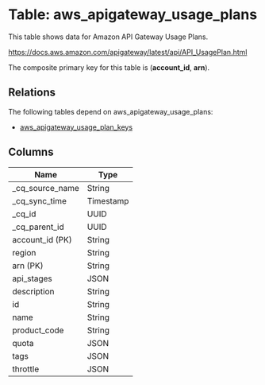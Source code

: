 # Table: aws_apigateway_usage_plans

This table shows data for Amazon API Gateway Usage Plans.

https://docs.aws.amazon.com/apigateway/latest/api/API_UsagePlan.html

The composite primary key for this table is (**account_id**, **arn**).

## Relations

The following tables depend on aws_apigateway_usage_plans:
  - [aws_apigateway_usage_plan_keys](aws_apigateway_usage_plan_keys)

## Columns

| Name          | Type          |
| ------------- | ------------- |
|_cq_source_name|String|
|_cq_sync_time|Timestamp|
|_cq_id|UUID|
|_cq_parent_id|UUID|
|account_id (PK)|String|
|region|String|
|arn (PK)|String|
|api_stages|JSON|
|description|String|
|id|String|
|name|String|
|product_code|String|
|quota|JSON|
|tags|JSON|
|throttle|JSON|